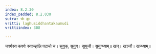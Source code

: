 ```yaml
---
index: 8.2.30
index_padded: 8.2.030
sutra: चोः कुः
vritti: laghusiddhantakaumudi
vrittiindex: 308

---
```

चवर्गस्य कवर्गः स्याज्झलि पदान्ते च। सुयुक्, सुयुग्। सुयुजौ। सुयुग्भ्याम्॥ खन्। खञ्जौ। खन्भ्याम्॥